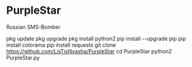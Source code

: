 # PurpleStar
Russian SMS-Bomber

pkg update
pkg upgrade
pkg install python2
pip install --upgrade pip
pip install colorama
pip install requests
git clone https://github.com/LisTisNyasha/PurpleStar
cd PurpleStar
python2 PurpleStar.py
